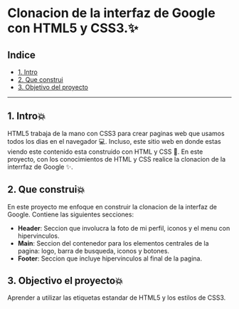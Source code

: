 # Clonacion de la interfaz de Google con HTML5 y CSS3.✨

## **Indice**

* [1. Intro](#)
* [2. Que construi](#)
* [3. Objetivo del proyecto](#)

****

## 1. Intro💥

HTML5 trabaja de la mano con CSS3 para crear paginas web que usamos todos los dias en el navegador 💻. Incluso, este sitio web en donde estas viendo este contenido esta construido con HTML y CSS 🤯. En este proyecto, con los conocimientos de HTML y CSS realice la clonacion de la interrfaz de Google ✨.

## 2. Que construi💥

En este proyecto me enfoque en construir la clonacion de la interfaz de  Google. Contiene las siguientes secciones:

* **Header**: Seccion que involucra la foto de mi perfil, iconos y el menu con hipervinculos.
* **Main**: Seccion del contenedor para los elementos  centrales de la pagina: logo, barra de busqueda, iconos y botones.
* **Footer**: Seccion que incluye hipervinculos  al final de la pagina.

## 3. Objectivo el proyecto💥
Aprender a utilizar las etiquetas estandar de HTML5 y los estilos de CSS3.
